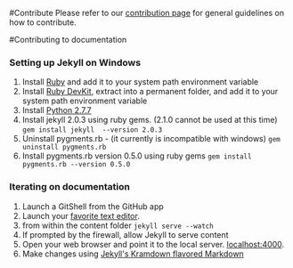 #Contribute
Please refer to our [contribution page](http://ms-iot.github.io/content/Contribute.htm) for general guidelines on how to contribute.

#Contributing to documentation
### Setting up Jekyll on Windows
1. Install [Ruby](http://rubyinstaller.org/downloads/) and add it to your system path environment variable
1. Install [Ruby DevKit](http://rubyinstaller.org/downloads/), extract into a permanent folder, and add it to your system path environment variable
1. Install [Python 2.7.7](https://www.python.org/downloads/)
1. Install jekyll 2.0.3 using ruby gems. (2.1.0 cannot be used at this time)
```gem install jekyll  --version 2.0.3```
1. Uninstall pygments.rb - (it currently is incompatible with windows)
```gem uninstall pygments.rb```
1. Install pygments.rb version 0.5.0 using ruby gems
```gem install pygments.rb --version 0.5.0```

### Iterating on documentation
1. Launch a GitShell from the GitHub app
1. Launch your [favorite text editor](http://www.sublimetext.com/).
1. from within the content folder
```jekyll serve --watch```
1. If prompted by the firewall, allow Jekyll to serve content
1. Open your web browser and point it to the local server. [localhost:4000](localhost:4000).
1. Make changes using [Jekyll's Kramdown flavored Markdown](http://jekyllrb.com/docs/home/)

